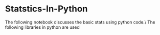 # Statstics-In-Python

The following notebook discusses the basic stats using python code.\ The following libraries in python are used

